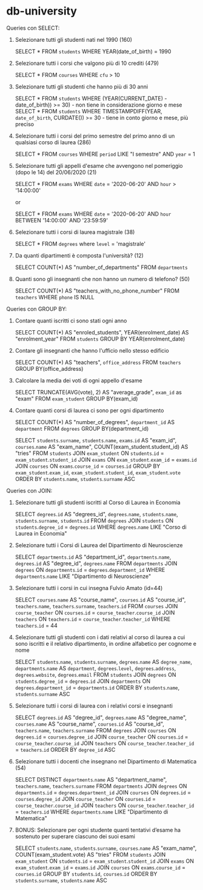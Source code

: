 # db-university


Queries con SELECT:

1. Selezionare tutti gli studenti nati nel 1990 (160)

    SELECT * FROM `students` WHERE YEAR(date_of_birth) = 1990

2. Selezionare tutti i corsi che valgono più di 10 crediti (479)

    SELECT * FROM `courses` WHERE `cfu` > 10


3. Selezionare tutti gli studenti che hanno più di 30 anni

    SELECT * FROM `students` WHERE (YEAR(CURRENT_DATE) - date_of_birth)) >= 30)         - non tiene in considerazione giorno e mese
    SELECT * FROM `students` WHERE TIMESTAMPDIFF(YEAR, `date_of_birth`, CURDATE()) >= 30           - tiene in conto giorno e mese, più preciso


4. Selezionare tutti i corsi del primo semestre del primo anno di un qualsiasi corso di
laurea (286)

    SELECT * FROM `courses` WHERE `period` LIKE "I semestre" AND `year` = 1

5. Selezionare tutti gli appelli d'esame che avvengono nel pomeriggio (dopo le 14) del
20/06/2020 (21)

    SELECT * FROM `exams` WHERE `date` = '2020-06-20' AND `hour` > '14:00:00'

    or

    SELECT * FROM `exams` WHERE `date` = '2020-06-20' AND `hour` BETWEEN '14:00:00' AND '23:59:59'

6. Selezionare tutti i corsi di laurea magistrale (38)

    SELECT * FROM `degrees` where `level` = 'magistrale'

7. Da quanti dipartimenti è composta l'università? (12)

    SELECT COUNT(*) AS "number_of_departments" FROM `departments`

8. Quanti sono gli insegnanti che non hanno un numero di telefono? (50)

    SELECT COUNT(*) AS "teachers_with_no_phone_number" FROM `teachers` WHERE `phone` IS NULL


Queries con GROUP BY:

1. Contare quanti iscritti ci sono stati ogni anno

    SELECT COUNT(*) AS "enroled_students", YEAR(enrolment_date) AS "enrolment_year" FROM `students` GROUP BY YEAR(enrolment_date)

2. Contare gli insegnanti che hanno l'ufficio nello stesso edificio

    SELECT COUNT(*) AS "teachers", `office_address` FROM `teachers` GROUP BY(office_address)

3. Calcolare la media dei voti di ogni appello d'esame

    SELECT TRUNCATE(AVG(vote), 2) AS "average_grade", `exam_id` as "exam" FROM `exam_student` GROUP BY(exam_id)

4. Contare quanti corsi di laurea ci sono per ogni dipartimento

    SELECT COUNT(*) AS "number_of_degrees", `department_id` AS `department` FROM `degrees` GROUP BY(department_id)

    SELECT `students`.`surname`, `students`.`name`, `exams`.`id` AS "exam_id", `courses`.`name` AS "exam_name", COUNT(exam_student.student_id) AS "tries" FROM `students` JOIN `exam_student` ON `students`.`id` = `exam_student`.`student_id` JOIN `exams` ON `exam_student`.`exam_id` = `exams`.`id` JOIN `courses` ON `exams`.`course_id` = `courses`.`id` GROUP BY `exam_student`.`exam_id`, `exam_student`.`student_id`, `exam_student`.`vote` ORDER BY `students`.`name`, `students`.`surname` ASC




Queries con JOIN:

1. Selezionare tutti gli studenti iscritti al Corso di Laurea in Economia

    SELECT `degrees`.`id` AS "degrees_id", `degrees`.`name`, `students`.`name`, `students`.`surname`, `students`.`id` FROM `degrees` JOIN `students` ON `students`.`degree_id` = `degrees`.`id` WHERE `degrees`.`name` LIKE "Corso di Laurea in Economia"

2. Selezionare tutti i Corsi di Laurea del Dipartimento di Neuroscienze

    SELECT `departments`.`id` AS "department_id", `departments`.`name`, `degrees`.`id` AS "degree_id", `degrees`.`name` FROM `departments` JOIN `degrees` ON `departments`.`id` = `degrees`.`department_id` WHERE `departments`.`name` LIKE "Dipartimento di Neuroscienze"

3. Selezionare tutti i corsi in cui insegna Fulvio Amato (id=44)

    SELECT `courses`.`name` AS "course_name", `courses`.`id` AS "course_id", `teachers`.`name`, `teachers`.`surname`, `teachers`.`id` FROM `courses` JOIN `course_teacher` ON `courses`.`id` = `course_teacher`.`course_id` JOIN `teachers` ON `teachers`.`id` = `course_teacher`.`teacher_id` WHERE `teachers`.`id` = 44

4. Selezionare tutti gli studenti con i dati relativi al corso di laurea a cui sono iscritti e il
relativo dipartimento, in ordine alfabetico per cognome e nome

    SELECT `students`.`name`, `students`.`surname`, `degrees`.`name` AS `degree_name`, `departments`.`name` AS `department`, `degrees`.`level`, `degrees`.`address`, `degrees`.`website`, `degrees`.`email` FROM `students` JOIN `degrees` ON `students`.`degree_id` = `degrees`.`id` JOIN `departments` ON `degrees`.`department_id` = `departments`.`id` ORDER BY `students`.`name`, `students`.`surname` ASC

5. Selezionare tutti i corsi di laurea con i relativi corsi e insegnanti

    SELECT `degrees`.`id` AS "degree_id", `degrees`.`name` AS "degree_name", `courses`.`name` AS "course_name", `courses`.`id` AS "course_id", `teachers`.`name`, `teachers`.`surname` FROM `degrees` JOIN `courses` ON `degrees`.`id` = `courses`.`degree_id` JOIN `course_teacher` ON `courses`.`id` = `course_teacher`.`course_id` JOIN `teachers` ON `course_teacher`.`teacher_id` = `teachers`.`id` ORDER BY `degree_id` ASC


6. Selezionare tutti i docenti che insegnano nel Dipartimento di Matematica (54)

    SELECT DISTINCT `departments`.`name` AS "department_name", `teachers`.`name`, `teachers`.`surname` FROM `departments` JOIN `degrees` ON `departments`.`id` = `degrees`.`department_id` JOIN `courses` ON `degrees`.`id` = `courses`.`degree_id` JOIN `course_teacher` ON `courses`.`id` = `course_teacher`.`course_id` JOIN `teachers` ON `course_teacher`.`teacher_id` = `teachers`.`id` WHERE `departments`.`name` LIKE "Dipartimento di Matematica"


7. BONUS: Selezionare per ogni studente quanti tentativi d’esame ha sostenuto per
superare ciascuno dei suoi esami

    SELECT `students`.`name`, `students`.`surname`, `courses`.`name` AS "exam_name", COUNT(exam_student.vote) AS "tries" FROM `students` JOIN `exam_student` ON `students`.`id` = `exam_student`.`student_id` JOIN `exams` ON `exam_student`.`exam_id` = `exams`.`id` JOIN `courses` ON `exams`.`course_id` = `courses`.`id` GROUP BY `students`.`id`, `courses`.`id` ORDER BY `students`.`surname`, `students`.`name` ASC
